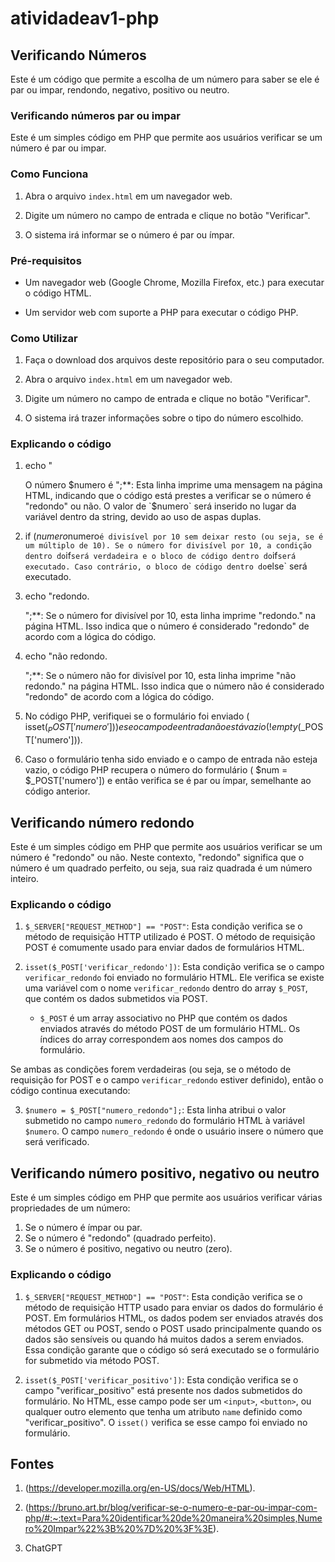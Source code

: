 # atividadeav1-php

## Verificando Números
Este é um código que permite a escolha de um número para saber se ele é par ou impar, rendondo, negativo, positivo ou neutro.

### Verificando números par ou impar

Este é um simples código em PHP que permite aos usuários verificar se um número é par ou impar.


### Como Funciona

1. Abra o arquivo `index.html` em um navegador web.

2. Digite um número no campo de entrada e clique no botão "Verificar".

3. O sistema irá informar se o número é par ou ímpar.

### Pré-requisitos

- Um navegador web (Google Chrome, Mozilla Firefox, etc.) para executar o código HTML.

- Um servidor web com suporte a PHP para executar o código PHP.

### Como Utilizar

1. Faça o download dos arquivos deste repositório para o seu computador.

2. Abra o arquivo `index.html` em um navegador web.

3. Digite um número no campo de entrada e clique no botão "Verificar".

4. O sistema irá trazer informações sobre o tipo do número escolhido.

### Explicando o código

1. echo "<p>O número $numero é ";**: Esta linha imprime uma mensagem na página HTML, indicando que o código está prestes a verificar se o número é "redondo" ou não. O valor de `$numero` será inserido no lugar da variável dentro da string, devido ao uso de aspas duplas.

2. if ($numero % 10 == 0) { ... } else { ... }**: Esta é uma estrutura condicional em PHP. Ela verifica se o número armazenado na variável `$numero` é divisível por 10 sem deixar resto (ou seja, se é um múltiplo de 10). Se o número for divisível por 10, a condição dentro do `if` será verdadeira e o bloco de código dentro do `if` será executado. Caso contrário, o bloco de código dentro do `else` será executado.

3. echo "redondo.</p>";**: Se o número for divisível por 10, esta linha imprime "redondo." na página HTML. Isso indica que o número é considerado "redondo" de acordo com a lógica do código.

4. echo "não redondo.</p>";**: Se o número não for divisível por 10, esta linha imprime "não redondo." na página HTML. Isso indica que o número não é considerado "redondo" de acordo com a lógica do código.

1. No código PHP, verifiquei se o formulário foi enviado ( isset($_POST['numero'])) e se o campo de entrada não está vazio ( !empty($_POST['numero'])).

2. Caso o formulário tenha sido enviado e o campo de entrada não esteja vazio, o código PHP recupera o número do formulário ( $num = $_POST['numero']) e então verifica se é par ou ímpar, semelhante ao código anterior.


## Verificando número redondo

Este é um simples código em PHP que permite aos usuários verificar se um número é "redondo" ou não. Neste contexto, "redondo" significa que o número é um quadrado perfeito, ou seja, sua raiz quadrada é um número inteiro.

### Explicando o código 

1. `$_SERVER["REQUEST_METHOD"] == "POST"`: Esta condição verifica se o método de requisição HTTP utilizado é POST. O método de requisição POST é comumente usado para enviar dados de formulários HTML.

2. `isset($_POST['verificar_redondo'])`: Esta condição verifica se o campo `verificar_redondo` foi enviado no formulário HTML. Ele verifica se existe uma variável com o nome `verificar_redondo` dentro do array `$_POST`, que contém os dados submetidos via POST.

   - `$_POST` é um array associativo no PHP que contém os dados enviados através do método POST de um formulário HTML. Os índices do array correspondem aos nomes dos campos do formulário.

Se ambas as condições forem verdadeiras (ou seja, se o método de requisição for POST e o campo `verificar_redondo` estiver definido), então o código continua executando:

3. `$numero = $_POST["numero_redondo"];`: Esta linha atribui o valor submetido no campo `numero_redondo` do formulário HTML à variável `$numero`. O campo `numero_redondo` é onde o usuário insere o número que será verificado.

## Verificando número positivo, negativo ou neutro 

Este é um simples código em PHP que permite aos usuários verificar várias propriedades de um número:
1. Se o número é ímpar ou par.
2. Se o número é "redondo" (quadrado perfeito).
3. Se o número é positivo, negativo ou neutro (zero).

### Explicando o código 

1. `$_SERVER["REQUEST_METHOD"] == "POST"`: Esta condição verifica se o método de requisição HTTP usado para enviar os dados do formulário é POST. Em formulários HTML, os dados podem ser enviados através dos métodos GET ou POST, sendo o POST usado principalmente quando os dados são sensíveis ou quando há muitos dados a serem enviados. Essa condição garante que o código só será executado se o formulário for submetido via método POST.

2. `isset($_POST['verificar_positivo'])`: Esta condição verifica se o campo "verificar_positivo" está presente nos dados submetidos do formulário. No HTML, esse campo pode ser um `<input>`, `<button>`, ou qualquer outro elemento que tenha um atributo `name` definido como "verificar_positivo". O `isset()` verifica se esse campo foi enviado no formulário.

## Fontes

1. (https://developer.mozilla.org/en-US/docs/Web/HTML).

2. (https://bruno.art.br/blog/verificar-se-o-numero-e-par-ou-impar-com-php/#:~:text=Para%20identificar%20de%20maneira%20simples,Numero%20Impar%22%3B%20%7D%20%3F%3E).

3. ChatGPT








